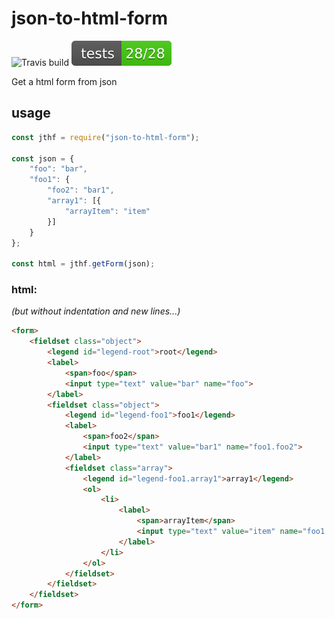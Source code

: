 # json-to-html-form
![Travis build](https://travis-ci.org/PetterBoozegunk/json-to-html-form.svg?branch=master)
![Mocha tests](/tests-badge.svg)

Get a html form from json

## usage
```js
const jthf = require("json-to-html-form");

const json = {
    "foo": "bar",
    "foo1": {
        "foo2": "bar1",
        "array1": [{
            "arrayItem": "item"
        }]
    }
};

const html = jthf.getForm(json);    
```

### html:
*(but without indentation and new lines...)*
```html
<form>
    <fieldset class="object">
        <legend id="legend-root">root</legend>
        <label>
            <span>foo</span>
            <input type="text" value="bar" name="foo">
        </label>
        <fieldset class="object">
            <legend id="legend-foo1">foo1</legend>
            <label>
                <span>foo2</span>
                <input type="text" value="bar1" name="foo1.foo2">
            </label>
            <fieldset class="array">
                <legend id="legend-foo1.array1">array1</legend>
                <ol>
                    <li>
                        <label>
                            <span>arrayItem</span>
                            <input type="text" value="item" name="foo1.array1.0.arrayItem">
                        </label>
                    </li>
                </ol>
            </fieldset>
        </fieldset>
    </fieldset>
</form>
```